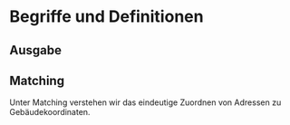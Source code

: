 # Begriffe und Definitionen


## Ausgabe ##


## Matching
Unter Matching verstehen wir das eindeutige Zuordnen von Adressen zu Gebäudekoordinaten.

